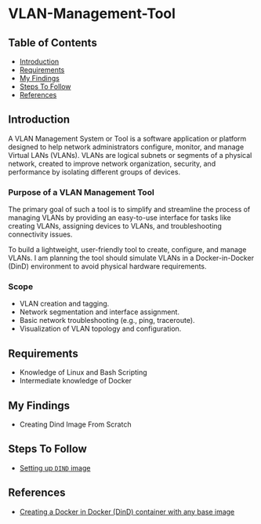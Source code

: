# VLAN-Management-Tool

## Table of Contents
- [Introduction](#introduction)
- [Requirements](#requirements)
- [My Findings](#my-findings)
- [Steps To Follow](#steps-to-follow)
- [References](#references)

## Introduction 
A VLAN Management System or Tool is a software application or platform designed to help network administrators configure, monitor, and manage Virtual LANs (VLANs). VLANs are logical subnets or segments of a physical network, created to improve network organization, security, and performance by isolating different groups of devices.

### Purpose of a VLAN Management Tool
The primary goal of such a tool is to simplify and streamline the process of managing VLANs by providing an easy-to-use interface for tasks like creating VLANs, assigning devices to VLANs, and troubleshooting connectivity issues.

To build a lightweight, user-friendly tool to create, configure, and manage VLANs. I am planning the tool should simulate VLANs in a Docker-in-Docker (DinD) environment to avoid physical hardware requirements.
### Scope
- VLAN creation and tagging.
- Network segmentation and interface assignment.
- Basic network troubleshooting (e.g., ping, traceroute).
- Visualization of VLAN topology and configuration.

## Requirements
- Knowledge of Linux and Bash Scripting
- Intermediate knowledge of Docker 
## My Findings
- Creating Dind Image From Scratch
## Steps To Follow
- [Setting up `DIND` image](./docs/dind_image_creation.md)

## References
- [Creating a Docker in Docker (DinD) container with any base image](https://medium.com/@ferdinandklr/creating-a-docker-in-docker-dind-container-with-any-base-image-7ce3a4d44021)